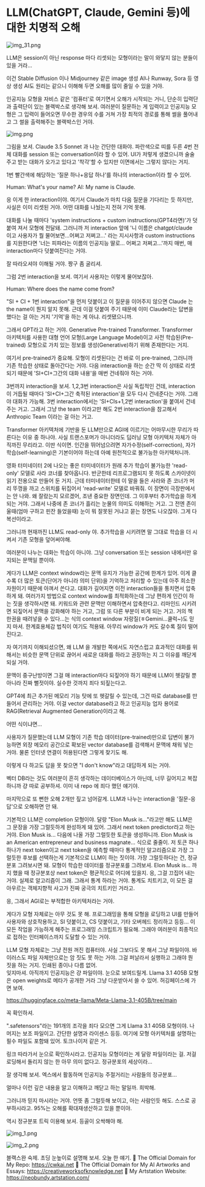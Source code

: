 # LLM(ChatGPT, Claude, Gemini 등)에 대한 치명적 오해

![img_31.png](..%2Fimages%2Fimg_31.png)


LLM은 session이 아닌 response 마다 리셋되는 모형이라는 말이 와닿지 않는 분들이 있을 거라...

이건 Stable Diffusion 이나 Midjourney 같은 image 생성 AI나 Runway, Sora 등 영상 생성 AI도 원리는 같으니 이해해 두면 오해를 많이 줄일 수 있을 거야.

인공지능 모형을 자비스 같은 '컴퓨터'로 여기면서 오해가 시작되는 거니, 단순히 입력단과 출력단이 있는 블랙박스로 생각해 보셔. 여러분이 질문하는 게 입력이고 인공지능 모형은 그 입력이 들어오면 무수한 경우의 수를 거쳐 가장 최적의 경로를 통해 썰을 풀어내고 그 썰을 출력해주는 블랙박스인 거야.

![img.png](..%2Fimages%2Fimg.png)

그림을 보셔. Claude 3.5 Sonnet 과 나눈 간단한 대화야. 파란색으로 띠를 두른 4번 전체 대화를 session 또는 conversation이라 할 수 있어. UI가 저렇게 생겼으니까 술술 주고 받는 대화가 오가고 있다고 '착각'할 수 있지만 이면에서는 그렇지 않다는 거지.

1번 빨간색에 해당하는 '질문 하나+응답 하나'를 하나의 interaction이라 할 수 있어.

Human: What's your name?
AI: My name is Claude.

응 이게 한 interaction이야. 여기서 Claude가 마치 다음 질문을 기다리는 듯 하지만, 사실은 이미 리셋된 거야. 어떤 대화를 나눴는지 전혀 기억 못해. 

대화를 나눌 때마다 'system instructions + custom instructions(GPT4라면)'가 덧붙여 져서 모형에 전달돼. 그러니까 저 interaction 앞에 '니 이름은 chatgpt/claude 이고 사용자가 뭘 물어보면...어쩌고 저쩌고...' 라는 지시사항과 custom instructions를 지원한다면 '너는 피파라는 이름의 인공지능 딸로... 어쩌고 저쩌고...'까지 매번, 매 interaction마다 덧붙여진다는 거야. 

잘 따라오셔야 이해될 거야. 짱구 좀 굴리셔.

그럼 2번 interaction을 보셔. 여기서 사용자는 이렇게 물어보잖아.

Human: Where does the name come from?

"SI + CI + 1번 interaction"을 먼저 덧붙이고 이 질문을 이어주지 않으면 Claude 는 the name이 뭔지 알지 못해. 근데 이걸 덧붙여 주기 때문에 이미 Claude라는 답변을 했다는 걸 아는 거지 '기억'을 하는 게 아냐. 리셋됐으니까.

그래서 GPT라고 하는 거야. Generative Pre-trained Transformer. Transformer 아키텍처를 사용한 대형 언어 모형(Large Language Model)이고 사전 학습된(Pre-trained) 모형으로 가치 있는 정보를 생성(Generative)하기 위해 존재한다는 거지. 

여기서 pre-trained가 중요해. 모형이 리셋된다는 건 바로 이 pre-trained, 그러니까 기존 학습한 상태로 돌아간다는 거야. 다음 interaction을 하는 순간 딱 이 상태로 리셋되기 때문에 'SI+CI+그간의 대화 내용'을 매번 건네줘야 하는 거야.

3번까지 interaction을 보셔. 1,2,3번 interaction은 사실 독립적인 건데, interaction이 거듭될 때마다 'SI+CI+그간 축적된 interaction'을 모두 다시 건네준다는 거야. 그래야 대화가 가능해. 3번 interaction에서는 'SI+CIs+1,2번 interaction'을 붙여서 건네주는 거고. 그래서 그냥 the team 이라고만 해도 2번 interaction을 참고해서 Anthropic Team 이라는 걸 아는 거고.

Transformer 아키텍처에 기반을 둔 LLM만으로 AGI에 이르기는 어마무시한 무리가 따른다는 이유 중 하나야. 사실 트랜스포머가 아니더라도 딥러닝 모형 아키텍처 자체가 아직까진 무리라고. 이딴 식이면. 인간을 뛰어넘으려면 자가수정(self-correction), 자가학습(self-learning)은 기본이어야 하는데 아예 원천적으로 불가능한 아키텍처니까.

영화 터미네이터 2에 나오는 좋은 터미네이터가 원래 추가 학습이 불가능한 'read-only' 모델로 사라 코너를 찾아옵니다. 반군한테 리프로그램되지 못 하도록 스카이넷이 읽기 전용으로 만들어 둔 거지. 근데 터미네이터한테 이 말을 들은 사라와 존 코너가 머리 뚜껑을 까고 스위치를 뒤집어서 'read-write' 모델로 바꿔줘. 이 장면이 극장판에서는 안 나와. 왜 잘랐는지 모르겠어, 조낸 중요한 장면인데. 그 이후부터 추가학습을 하게 되는 거야. 그래서 나중에 존 코너가 흘리는 눈물의 의미도 이해하는 거고. 그 전엔 존이 울때(엄마 구하고 핀잔 들었을때) 눈이 뭐 잘못된 거냐고 묻는 장면도 나오잖아. 그게 다 복선이라고. 

그러니까 현재까진 LLM도 read-only 야. 추가학습을 시키려면 말 그대로 학습을 더 시켜서 기존 모형을 덮어써야해. 

여러분이 나누는 대화는 학습이 아니야. 그냥 conversation 또는 session 내에서만 유지되는 문맥일 뿐이야.

게다가 LLM은 context window라는 문맥 유지가 가능한 공간에 한계가 있어. 이게 클수록 더 많은 토큰(단어가 아니라 의미 단위)을 기억하고 처리할 수 있는데 아주 희소한 자원이기 때문에 아껴서 쓴다고. 대화가 길어지면 이전 interaction들을 퉁치면서 압축하게 돼. 여러가지 방법으로 context window를 최적화하는데 그냥 편하게 인간이 하는 짓을 생각하시면 돼. 키워드와 관련 문맥만 이해하면서 압축한다고. 리마인드 시키려면 되짚어서 문맥을 강화해야 하는 거고, 그럼 또 다른 부분이 비게 되는 거고. 거의 책 한권을 때려넣을 수 있다...는 식의 context window 자랑질(ㅎGemini...쿨럭~)도 믿지 마셔. 한계효용체감 법칙이 여기도 적용돼. 아무리 window가 커도 갈수록 질이 떨어진다고. 

자 여기까지 이해되셨으면, 왜 LLM 을 개발한 쪽에서도 자연스럽고 효과적인 대화를 위해서는 비슷한 문맥 단위로 끊어서 새로운 대화를 하라고 권장하는 지 그 이유를 깨닫게 되실 거야. 

문맥이 중구난방이면 그걸 매 interaction마다 되짚어야 하기 때문에 LLM이 헷갈릴 뿐 아니라 진짜 뻘젓이야. 실수한 것까지 죄다 되짚는다고.

GPT4에 최근 추가된 메모리 기능 탓에 또 헷갈릴 수 있는데, 그건 따로 database를 만들어서 관리하는 거야. 이걸 vector database라고 하고 인공지능 업자 용어로 RAG(Retrieval Augmented Generation)이라고 해. 

어떤 식이냐면...

사용자가 질문했는데 LLM 모형이 기존 학습 데이터(pre-trained)만으로 답변이 불가능하면 외장 메모리 공간으로 확보된 vector database를 검색해서 문맥에 채워 넣는 거야. 물론 인터넷 연결이 허용된다면 그렇게 찾기도 해.

이렇게 다 하고도 답을 못 찾으면 "I don't know"라고 대답하게 되는 거야. 

벡터 DB라는 것도 여러분이 흔히 생각하는 데이터베이스가 아닌데, 너무 길어지고 복잡하니까 걍 따로 공부하셔. 이미 내 repo 에 죄다 했던 얘기야.

마지막으로 또 뻔한 오해 2개만 짚고 넘어갈게. LLM과 나누는 interaction을 '질문-응답'으로 오해하면 안 돼.

기본적으 LLM은 completion 모형이야. 달랑 "Elon Musk is..."라고만 해도 LLM은 그 문장을 가장 그럴듯하게 완성하게 돼 있어. 그래서 next token predictor라고 하는 거야. Elon Musk is... 다음에 나올 가장 그럴듯한 토큰을 생성하니까. Elon Musk is an American entrepreneur and business magnate... 식으로 줄줄이. 
저 토큰 하나하나가 next token이고 next token을 예측할 때마다 통계적인 알고리즘으로 가장 그럴듯한 후보를 선택하는게 기본적으로 LLM이 하는 짓이야. 가장 그럴듯하다는 건, 정규분포 그려보시면 돼. 모형이 학습한 데이터를 정규분포를 그려보셔. Elon Musk is... 까지 했을 때 정규분포상 next token은 평균적으로 어디에 있을지. 응, 그걸 끄집어 내는 거야. 실제로 알고리즘이 그래. 그래서 통계 하라는 거야. 통계도 치트키고, 이 모든 걸 아우르는 객체지향적 사고가 진짜 궁극의 치트키인 거라고.  

응, 그래서 AGI로는 부적합한 아키텍처라는 거야.

게다가 모형 자체로는 아무 것도 못 해. 프로그래밍을 통해 모형을 로딩하고 UI를 만들어 사용자와 상호작용하고, SI 덧붙이고, CS 덧붙이고, 기타 오버헤드 정리하고 등등... 이 모든 작업을 가능하게 해주는 프로그래밍 스크립트가 필요해. 그래야 여러분이 최종적으로 접하는 인터페이스까지 도달할 수 있는 거야.

LLM 모형 자체로는 그냥 전원 꺼진 컴퓨터야. 사실 그보다도 못 해서 그냥 파일이야. 바이러스도 파일 자체만으로는 암 짓도 못 하는 거야. 그걸 퍼날라서 실행하고 그래야 뭔 짓을 하는 거지. 인쇄된 종이나 다름 없어.  
잊지마셔. 아직까지 인공지능은 걍 파일이야. 
눈으로 보여드릴게. Llama 3.1 405B 모형은 open weights로 메타가 공개한 거라 그냥 다운받아서 쓸 수 있어. 허깅페이스에 가면 보여.

https://huggingface.co/meta-llama/Meta-Llama-3.1-405B/tree/main

꼭 확인하셔.

".safetensors"라는 191개의 조각을 죄다 모으면 그게 Llama 3.1 405B 모형이야. 나머지는 보조 파일이고. 간단한 설명과 라이센스 등등. 여기에 모형 아키텍처를 설명하는 필수 파일도 포함돼 있어. 토크나이저 같은 거. 

링크 따라가서 눈으로 확인하시라고. 인공지능 모형이라는 게 달랑 파일이라는 걸. 저걸 로딩해서 돌리지 않는 한 아무 의미 없다고.
정규분포의 세상이라...

잘 생각해 보셔. 엑스에서 활동하며 인공지능 주절거리는 사람들의 정규분포...

얼마나 이런 깊은 내용을 알고 이해하고 깨닫고 하는 말일까. 희박해.

그러니까 믿지 마시라는 거야. 언뜻 좀 그럴듯해 보이고, 아는 사람인듯 해도. 스스로 공부하시라고. 95%는 오해를 확대재생산하고 있을 뿐이야.

역시 정규분포 트릭 이용해 보셔. 등골이 오싹해야 해.

![img_1.png](..%2Fimages%2Fimg_1.png)

![img_2.png](..%2Fimages%2Fimg_2.png)

블랙스완 숙제. 초딩 눈높이로 설명해 보셔. 오늘 한 얘기.
🔗 The Official Domain for My Repo: https://cwkai.net
🔗 The Official Domain for My AI Artworks and Essays: https://creativeworksofknowledge.net
🔗 My Artstation Website: https://neobundy.artstation.com/